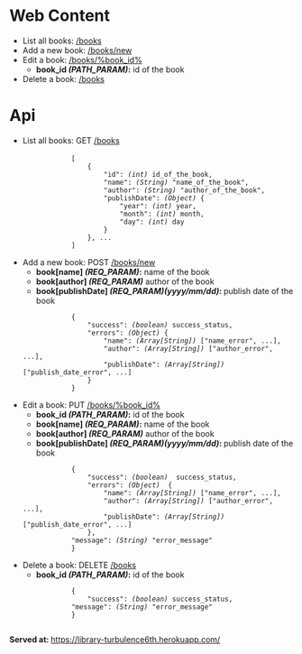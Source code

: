 <h1>Web Content</h1>

<ul class="list-group">
	<li class="list-group-item">List all books: <a href="https://library-turbulence6th.herokuapp.com/books">/books</a></li>
  	<li class="list-group-item">Add a new book: <a href="https://library-turbulence6th.herokuapp.com/books/new">/books/new</a></li>
  	<li class="list-group-item">
  		Edit a book: <a href="https://library-turbulence6th.herokuapp.com/books/%BOOK_ID%">/books/%book_id%</a>
  		<ul>
  			<li><b>book_id <i>(PATH_PARAM)</i>:</b> id of the book</li>
  		</ul>
  	</li>
  	<li class="list-group-item">Delete a book: <a href="https://library-turbulence6th.herokuapp.com/books">/books</a></li>
</ul>

<h1>Api</h1>
<ul class="list-group">
	<li class="list-group-item">
		List all books: GET <a href="https://library-turbulence6th.herokuapp.com/api/books">/books</a><br>
		<code class="prettyprint">
			[
		        {
		        	"id": <i>(int)</i> id_of_the_book,
		        	"name": <i>(String)</i> "name_of_the_book",
		        	"author": <i>(String)</i> "author_of_the_book",
		        	"publishDate": <i>(Object)</i> {
		        		"year": <i>(int)</i> year,
		        		"month": <i>(int)</i> month,
		        		"day": <i>(int)</i> day
		     		}
		        }, ...
		    ]
		</code>
	</li>
  	<li class="list-group-item">
  		Add a new book: POST <a href="https://library-turbulence6th.herokuapp.com/api/books/new">/books/new</a>
  		<ul>
  			<li><b>book[name] <i>(REQ_PARAM)</i>:</b> name of the book</li>
  			<li><b>book[author] <i>(REQ_PARAM)</i></b> author of the book</li>
  			<li><b>book[publishDate] <i>(REQ_PARAM)(yyyy/mm/dd)</i>: </b> publish date of the book</li>
  		</ul>
		<code>
			{
	        	"success": <i>(boolean)</i> success_status,
	        	"errors": <i>(Object)</i> {
	        		"name": <i>(Array[String])</i> ["name_error", ...],
	        		"author": <i>(Array[String])</i> ["author_error", ...],
	        		"publishDate": <i>(Array[String])</i> ["publish_date_error", ...]
	        	}
		    }
		</code>
  	</li>
  	<li class="list-group-item">
  		Edit a book: PUT <a href="https://library-turbulence6th.herokuapp.com/api/books/%book_id%">/books/%book_id%</a>
  		<ul>
  			<li><b>book_id <i>(PATH_PARAM)</i>:</b> id of the book</li>
  			<li><b>book[name] <i>(REQ_PARAM)</i>:</b> name of the book</li>
  			<li><b>book[author] <i>(REQ_PARAM)</i></b> author of the book</li>
  			<li><b>book[publishDate] <i>(REQ_PARAM)(yyyy/mm/dd)</i>: </b> publish date of the book</li>
  		</ul>
  		<code>
			{
	        	"success": <i>(boolean)</i>  success_status,
	        	"errors": <i>(Object)</i>  {
	        		"name": <i>(Array[String])</i> ["name_error", ...],
	        		"author": <i>(Array[String])</i> ["author_error", ...],
	        		"publishDate": <i>(Array[String])</i> ["publish_date_error", ...]
	        	},
			"message": <i>(String)</i> "error_message"
		    }
		</code>
  	</li>
  	<li class="list-group-item">
  		Delete a book: DELETE <a href="https://library-turbulence6th.herokuapp.com/api/books/%book_id%">/books</a>
  		<ul>
  			<li><b>book_id <i>(PATH_PARAM)</i>:</b> id of the book</li>
  		</ul>
  		<code>
			{
	        	"success": <i>(boolean)</i> success_status,
			"message": <i>(String)</i> "error_message"
		    }
		</code>
  	</li>
</ul>

<b>Served at: </b><a href="https://library-turbulence6th.herokuapp.com/">https://library-turbulence6th.herokuapp.com/</a>
